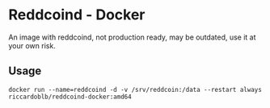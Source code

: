 # Reddcoind - Docker

An image with reddcoind, not production ready, may be outdated, use it at your own risk.

## Usage

```docker run --name=reddcoind -d -v /srv/reddcoin:/data --restart always  riccardoblb/reddcoind-docker:amd64```
